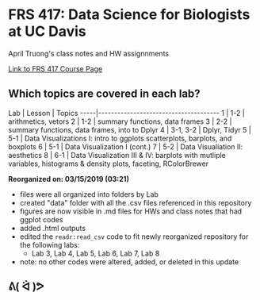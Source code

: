 # FRS 417: Data Science for Biologists at UC Davis

April Truong's class notes and HW assignnments

[Link to FRS 417 Course Page](https://jmledford3115.github.io/datascibiol/)

## Which topics are covered in each lab?
Lab  | Lesson   | Topics
-----|--------------------------------------
1    | 1-2      | arithmetics, vetors
2    | 1-2      | summary functions, data frames
3    | 2-2      | summary functions, data frames, into to Dplyr
4    | 3-1, 3-2 | Dplyr, Tidyr 
5    | 5-1      | Data Visualizations I: intro to ggplots scatterplots, barplots, and boxplots
6    | 5-1      | Data Visualization I (cont.)
7    | 5-2      | Data Visualiation II: aesthetics
8    | 6-1      | Data Visualization III & IV: barplots with mutliple variables, histograms & density plots, faceting, RColorBrewer

**Reorganized on: 03/15/2019 (03:21)**
  * files were all organized into folders by Lab
  * created "data" folder with all the .csv files referenced in this repository
  * figures are now visible in .md files for HWs and class notes that had ggplot codes
  * added .html outputs
  * edited the `readr:read_csv` code to fit newly reorganized repository for the following labs: 
    + Lab 3, Lab 4, Lab 5, Lab 6, Lab 7, Lab 8
  * note: no other codes were altered, added, or deleted in this update

## ᕕ( ᐛ )ᕗ
